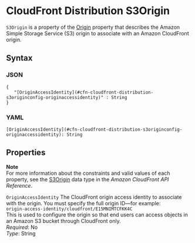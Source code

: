 # CloudFront Distribution S3Origin<a name="aws-properties-cloudfront-distribution-s3originconfig"></a>

`S3Origin` is a property of the [Origin](aws-properties-cloudfront-distribution-origin.md) property that describes the Amazon Simple Storage Service \(S3\) origin to associate with an Amazon CloudFront origin\.

## Syntax<a name="w3ab2c21c14d303b5"></a>

### JSON<a name="aws-properties-cloudfront-distribution-s3originconfig-syntax.json"></a>

```
{
   "[OriginAccessIdentity](#cfn-cloudfront-distribution-s3originconfig-originaccessidentity)" : String
}
```

### YAML<a name="aws-properties-cloudfront-distribution-s3originconfig-syntax.yaml"></a>

```
[OriginAccessIdentity](#cfn-cloudfront-distribution-s3originconfig-originaccessidentity): String
```

## Properties<a name="w3ab2c21c14d303b7"></a>

**Note**  
For more information about the constraints and valid values of each property, see the [S3Origin](http://docs.aws.amazon.com/cloudfront/latest/APIReference/API_S3Origin.html) data type in the *Amazon CloudFront API Reference*\.

`OriginAccessIdentity`  <a name="cfn-cloudfront-distribution-s3originconfig-originaccessidentity"></a>
The CloudFront origin access identity to associate with the origin\. You must specify the full origin ID—for example:  
`origin-access-identity/cloudfront/E15MNIMTCFKK4C`  
This is used to configure the origin so that end users can access objects in an Amazon S3 bucket through CloudFront only\.  
*Required*: No  
*Type*: String
